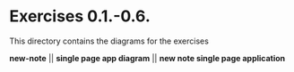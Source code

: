 # Exercises 0.1.-0.6.

This directory contains the diagrams for the exercises

**new-note** ||
**single page app diagram** ||
**new note single page application**
